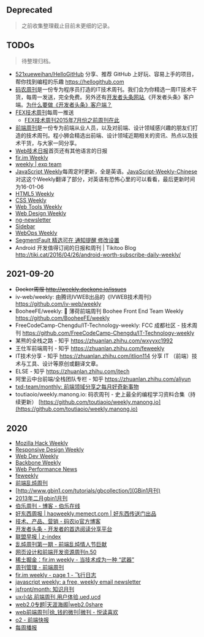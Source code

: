 ## Deprecated 
> 之前收集整理截止目前未更细的记录。


## TODOs
> 待整理归档。

- [521xueweihan/HelloGitHub](https://github.com/521xueweihan/HelloGitHub) 分享、推荐 GitHub 上好玩、容易上手的项目，帮你找到编程的乐趣 https://hellogithub.com
- [码农周刊](http://weekly.manong.io/issues/)是一份专为程序员打造的IT技术周刊。我们会为你精选一周IT技术干货，每周一发送，完全免费。另外还有[开发者头条网站](http://toutiao.io/),《开发者头条》客户端。[为什么要做《开发者头条》客户端？](http://blog.manong.io/why-create-an-app-for-programmers/)
- [FEX技术周刊](http://fex.baidu.com/weekly/)每周一推送
    + [FEX技术周刊2015年7月份之前周刊在此](https://github.com/zenany/weekly/tree/master/software/2015)
- [前端周刊](http://www.jianshu.com/notebooks/1372086/latest)是一份专为前端从业人员，以及对前端、设计领域感兴趣的朋友们打造的技术周刊。程小狮会精选出前端、设计领域近期相关的资讯、热点以及技术干货，与大家一同分享。
- [Web技术日报](http://web.memect.com/)首页还有其他语言的日报
- [fir.im Weekly](http://blog.fir.im/tag/weekly/)
- <a href="https://exp-team.github.io/categories/weekly/">weekly | exp team</a>
- [JavaScript Weekly](http://javascriptweekly.com/)每周定时更新，全是英语。[JavaScript-Weekly-Chinese](https://github.com/weixiaobo88/JavaScript-Weekly-Chinese)对这这个Weekly翻译了部分，对英语有恐怖心里的可以看看，最后更新时间为16-01-06
- [HTML5 Weekly](http://html5weekly.com/)
- [CSS Weekly](http://css-weekly.com/)
- [Web Tools Weekly](http://webtoolsweekly.com/)
- [Web Design Weekly](http://web-design-weekly.com/)
- [ng-newsletter](http://www.ng-newsletter.com/)
- [Sidebar](http://sidebar.io)
- [WebOps Weekly](https://webopsweekly.com/)
- [SegmentFault 精选可在 通知提醒 修改设置](https://segmentfault.com)
- Android 开发值得订阅的日报和周刊 | Tikitoo Blog http://tiki.cat/2016/04/26/android-worth-subscribe-daily-weekly/



## 2021-09-20
- ~~Docker周报 http://weekly.dockone.io/issues~~
- iv-web/weekly: 由腾讯IVWEB出品的《IVWEB技术周刊》 https://github.com/iv-web/weekly
- BooheeFE/weekly: 📝 薄荷前端周刊 Boohee Front End Team Weekly https://github.com/BooheeFE/weekly
- FreeCodeCamp-Chengdu/IT-Technology-weekly: FCC 成都社区 - 技术周刊 https://github.com/FreeCodeCamp-Chengdu/IT-Technology-weekly
- 某熊的全栈之路 - 知乎 https://zhuanlan.zhihu.com/wxyyxc1992
- 王仕军前端周刊 - 知乎 https://zhuanlan.zhihu.com/feweekly
- IT技术分享 - 知乎 https://zhuanlan.zhihu.com/itlion114 分享 IT （前端）技术与工具、设计等原创或翻译文章。
- ELSE - 知乎 https://zhuanlan.zhihu.com/itech
- 阿里云中台前端/全栈团队专栏 - 知乎 https://zhuanlan.zhihu.com/aliyun
- [txd-team/monthly: 前端领域分享之每月好奇新事物](https://github.com/txd-team/monthly)
- toutiaoio/weekly.manong.io: 码农周刊 - 史上最全的编程学习资料合集（持续更新） [https://github.com/toutiaoio/weekly.manong.io](https://github.com/toutiaoio/weekly.manong.io)

## 2020
- [Mozilla Hack Weekly](https://hacks.mozilla.org/category/mozilla-hacks-weekly/)
- [Responsive Design Weekly](http://responsivedesignweekly.com/)
- [Web Dev Weekly](http://www.webdevweekly.com/)
- [Backbone Weekly](http://backboneweekly.com/)
- [Web Performance News](http://www.webperformancenews.com/)
- [feweekly](http://www.feweekly.com/)
- [前端乱炖周刊](http://www.html-js.com/static/htmljs-weekly-1.html)
- [http://www.gbin1.com/tutorials/gbcollection/](GBin1月刊)
- <a href="http://www.gbin1.com/tutorials/gbcollection/2013february/">2013年二月gbin1月刊</a>
- <a href="http://blog.jobbole.com/category/weekly/">伯乐周刊 - 博客 - 伯乐在线</a>
- <a href="http://haoweekly.memect.com/">好东西周报 | haoweekly.memect.com | 好东西传送门出品</a>
- <a href="http://blog.manong.io/">技术、产品、营销 - 码农io官方博客</a>
- <a href="http://toutiao.io/">开发者头条 - 开发者的首选阅读分享平台</a>
- <a href="http://www.z-index.cc/category/web%e8%81%94%e7%9b%9f%e6%97%a9%e6%8a%a5/">联盟早报 | z-index</a>
- <a href="http://www.html-js.com/static/htmljs-weekly-1.html">乱炖周刊第一期 - 前端乱炖情人节巨献</a>
- <a href="http://ilikecss.com/blog/web-design-and-front-end-resource-weekly-n-50/">网页设计和前端开发资源周刊n.50</a>
- <a href="http://gold.xitu.io/entry/569857fa60b26385cc8ceb96">稀土掘金：fir.im weekly - 当技术成为一种 “武器”</a>
- <a href="http://www.feweekly.com/roundups/index">周刊管理 - 前端周刊</a>
- <a href="http://blog.fir.im/tag/weekly/">fir.im weekly - page 1 - 飞行日志</a>
- <a href="http://javascriptweekly.com/">javascript weekly: a free, weekly email newsletter</a>
- <a href="https://github.com/jsfront/month">jsfront/month: 知识月刊</a>
- <a href="http://ux.f2er.net/">ux小站,前端周刊,用户体验,ued,ucd</a>
- <a href="http://www.web20share.com/category/web20-topics">web2.0专题|天涯海阁|web2.0share</a>
- <a href="http://kan.weibo.com/kan/3490119760364253">web前端周刊|徐_钱的微刊|微刊 - 悦读喜欢</a>
- <a href="http://aotu.jd.com/express/#">o2 - 前端快报</a>
- [每周播报](http://dickeylth.github.io/tags/F2E%20Weekly/)
